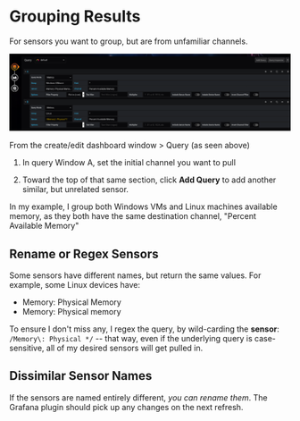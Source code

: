 # Grouping Results

For sensors you want to group, but are from unfamiliar channels.

![Grouped Channels](img/group-channels.png)

From the create/edit dashboard window > Query (as seen above)

1. In query Window A, set the initial channel you want to pull

2. Toward the top of that same section, click **Add Query** to add another similar, but unrelated sensor.

In my example, I group both Windows VMs and Linux machines available memory, as they both have the same destination channel, "Percent Available Memory"

## Rename or Regex Sensors

Some sensors have different names, but return the same values. For example, some Linux devices have:

- Memory: Physical Memory
- Memory: Physical memory

To ensure I don't miss any, I regex the query, by wild-carding the **sensor**: `/Memory\: Physical */` -- that way, even if the underlying query is case-sensitive, all of my desired sensors will get pulled in.

## Dissimilar Sensor Names

If the sensors are named entirely different, _you can rename them_. The Grafana plugin should pick up any changes on the next refresh.
